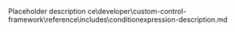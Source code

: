 Placeholder description ce\developer\custom-control-framework\reference\includes\conditionexpression-description.md